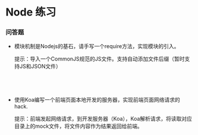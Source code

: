 # Node 练习

### 问答题

+ 模块机制是Nodejs的基石，请手写一个require方法，实现模块的引入。

  提示：导入一个CommonJS规范的JS文件。支持自动添加文件后缀（暂时支持JS和JSON文件）

```js





```



+ 使用Koa编写一个前端页面本地开发的服务器，实现前端页面网络请求的hack.

  提示：前端发起网络请求，到开发服务器（Koa），Koa解析请求，将读取对应目录上的mock文件，将文件内容作为结果返回给前端。

```js

```

